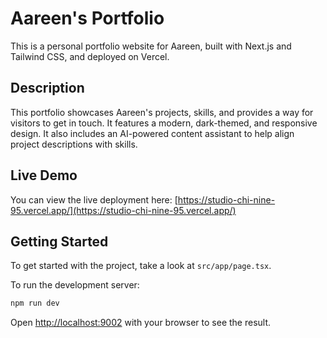 # Aareen's Portfolio

This is a personal portfolio website for Aareen, built with Next.js and Tailwind CSS, and deployed on Vercel.

## Description

This portfolio showcases Aareen's projects, skills, and provides a way for visitors to get in touch. It features a modern, dark-themed, and responsive design. It also includes an AI-powered content assistant to help align project descriptions with skills.

## Live Demo

You can view the live deployment here: [https://studio-chi-nine-95.vercel.app/](https://studio-chi-nine-95.vercel.app/)

## Getting Started

To get started with the project, take a look at `src/app/page.tsx`.

To run the development server:

```bash
npm run dev
```

Open [http://localhost:9002](http://localhost:9002) with your browser to see the result.
